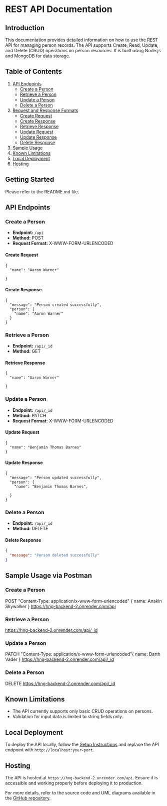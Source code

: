 
# REST API Documentation

## Introduction

This documentation provides detailed information on how to use the REST API for managing person records. The API supports Create, Read, Update, and Delete (CRUD) operations on person resources. It is built using Node.js and MongoDB for data storage.

## Table of Contents


1. [API Endpoints](#api-endpoints)
   - [Create a Person](#create-a-person)
   - [Retrieve a Person](#retrieve-a-person)
   - [Update a Person](#update-a-person)
   - [Delete a Person](#delete-a-person)
2. [Request and Response Formats](#request-and-response-formats)
   - [Create Request](#create-request)
   - [Create Response](#create-response)
   - [Retrieve Response](#retrieve-response)
   - [Update Request](#update-request)
   - [Update Response](#update-response)
   - [Delete Response](#delete-response)
3. [Sample Usage](#sample-usage)
4. [Known Limitations](#known-limitations)
5. [Local Deployment](#local-deployment)
6. [Hosting](#hosting)



## Getting Started
   Please refer to the README.md file.

## API Endpoints

### Create a Person

- **Endpoint:** `/api`
- **Method:** POST
- **Request Format:** X-WWW-FORM-URLENCODED

#### Create Request

```X-WWW-FORM-URLENCODED
{
  "name": "Aaron Warner"
  
}
```

#### Create Response

```X-WWW-FORM-URLENCODED
{
  "message": "Person created successfully",
  "person": {
    "name": "Aaron Warner"
  }
}
```

### Retrieve a Person

- **Endpoint:** `/api/_id`
- **Method:** GET

#### Retrieve Response

```X-WWW-FORM-URLENCODED
{
  "name": "Aaron Warner"

}
```

### Update a Person

- **Endpoint:** `/api/_id`
- **Method:** PATCH
- **Request Format:** X-WWW-FORM-URLENCODED

#### Update Request

```X-WWW-FORM-URLENCODED
{
  "name": "Benjamin Thomas Barnes"
}
```

#### Update Response

```X-WWW-FORM-URLENCODED
{
  "message": "Person updated successfully",
  "person": {
    "name": "Benjamin Thomas Barnes",
    
  }
}
```

### Delete a Person

- **Endpoint:** `/api/_id`
- **Method:** DELETE

#### Delete Response

```json
{
  "message": "Person deleted successfully"
}
```

## Sample Usage via Postman

### Create a Person
POST  "Content-Type: application/x-www-form-urlencoded" {
  name: Anakin Skywalker
} https://hng-backend-2.onrender.com/api

### Retrieve a Person
https://hng-backend-2.onrender.com/api/_id

### Update a Person

PATCH "Content-Type: application/x-www-form-urlencoded"{
  name: Darth Vader
} https://hng-backend-2.onrender.com/api/_id

### Delete a Person
DELETE https://hng-backend-2.onrender.com/api/_id


## Known Limitations

- The API currently supports only basic CRUD operations on persons.
- Validation for input data is limited to string fields only.

## Local Deployment

To deploy the API locally, follow the [Setup Instructions](#setup-instructions) and replace the API endpoint with `http://localhost:your-port`.

## Hosting

The API is hosted at `https://hng-backend-2.onrender.com/api`. Ensure it is accessible and working properly before deploying it to production.

For more details, refer to the source code and UML diagrams available in the [GitHub repository](https://github.com/Amal-Salam/backend-task-two/tree/main).

